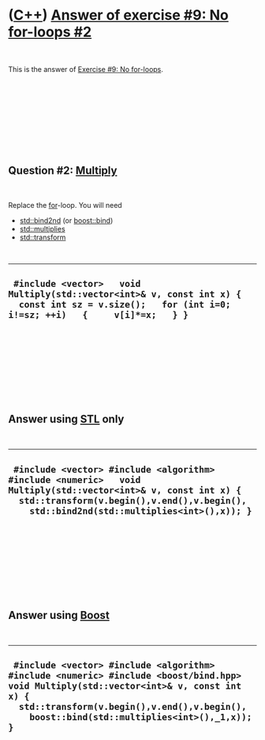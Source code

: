



 

 

 

 

 

([C++](Cpp.htm)) [Answer of exercise \#9: No for-loops \#2](CppExerciseNoForLoopsAnswer2.htm)
=============================================================================================

 

This is the answer of [Exercise \#9: No
for-loops](CppExerciseNoForLoops.htm).

 

 

 

 

 

Question \#2: [Multiply](CppMultiply.htm)
-----------------------------------------

 

Replace the [for](CppFor.htm)-loop. You will need

-   [std::bind2nd](CppBind2nd.htm) (or [boost::bind](CppBind.htm))
-   [std::multiplies](CppMultiplies.htm)
-   [std::transform](CppTransform.htm)

 

  --------------------------------------------------------------------------------------------------------------------------------------------------------
  ` #include <vector>   void Multiply(std::vector<int>& v, const int x) {   const int sz = v.size();   for (int i=0; i!=sz; ++i)   {     v[i]*=x;   } }`
  --------------------------------------------------------------------------------------------------------------------------------------------------------

 

 

 

 

 

Answer using [STL](CppStl.htm) only
-----------------------------------

 

  ---------------------------------------------------------------------------------------------------------------------------------------------------------------------------------------------------------------
  ` #include <vector> #include <algorithm> #include <numeric>   void Multiply(std::vector<int>& v, const int x) {   std::transform(v.begin(),v.end(),v.begin(),     std::bind2nd(std::multiplies<int>(),x)); }`
  ---------------------------------------------------------------------------------------------------------------------------------------------------------------------------------------------------------------

 

 

 

 

 

Answer using [Boost](CppBoost.htm)
----------------------------------

 

  -------------------------------------------------------------------------------------------------------------------------------------------------------------------------------------------------------------------------------------------
  ` #include <vector> #include <algorithm> #include <numeric> #include <boost/bind.hpp>   void Multiply(std::vector<int>& v, const int x) {   std::transform(v.begin(),v.end(),v.begin(),     boost::bind(std::multiplies<int>(),_1,x)); }`
  -------------------------------------------------------------------------------------------------------------------------------------------------------------------------------------------------------------------------------------------

 

 

 

 

 





 



